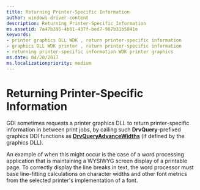 ```yaml
---
title: Returning Printer-Specific Information
author: windows-driver-content
description: Returning Printer-Specific Information
ms.assetid: 7a47b395-4b01-437f-bed7-967b31b5841e
keywords:
- printer graphics DLL WDK , return printer-specific information
- graphics DLL WDK printer , return printer-specific information
- returning printer-specific information WDK printer graphics
ms.date: 04/20/2017
ms.localizationpriority: medium
---
```


# Returning Printer-Specific Information





GDI sometimes requests a printer graphics DLL to return printer-specific information in between print jobs, by calling such **DrvQuery**-prefixed graphics DDI functions as [**DrvQueryAdvanceWidths**](https://msdn.microsoft.com/library/windows/hardware/ff556259) (if defined by the graphics DLL).

An example of when this might occur is the case of a word processing application that is maintaining a WYSIWYG screen display of a printable page. To correctly display the line breaks in text, the word processor must base line-fitting calculations on character widths and other font metrics from the selected printer's implementation of a font.

 

 




